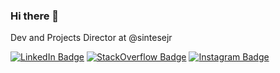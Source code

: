 ### Hi there 👋

Dev and Projects Director at @sintesejr

[![LinkedIn Badge](https://img.shields.io/badge/-LinkedIn-blue?style=for-the-badge&logo=Linkedin&logoColor=white&link=https://www.linkedin.com/in/raulmello/)](https://www.linkedin.com/in/raulmello/)
[![StackOverflow Badge](https://img.shields.io/badge/Stack_Overflow-FE7A16?style=for-the-badge&logo=stack-overflow&logoColor=white&link=https://stackoverflow.com/users/14984057/raul-mello)](https://stackoverflow.com/users/14984057/raul-mello)
[![Instagram Badge](https://img.shields.io/badge/Instagram-E4405F?style=for-the-badge&logo=instagram&logoColor=white&link=https://www.instagram.com/_mello.raul/)](https://www.instagram.com/_mello.raul/)
<!--
**raulmel1o/raulmel1o** is a ✨ _special_ ✨ repository because its `README.md` (this file) appears on your GitHub profile.

Here are some ideas to get you started:

- 🔭 I’m currently working on ...
- 🌱 I’m currently learning ...
- 👯 I’m looking to collaborate on ...
- 🤔 I’m looking for help with ...
- 💬 Ask me about ...
- 📫 How to reach me: ...
- 😄 Pronouns: ...
- ⚡ Fun fact: ...
-->
